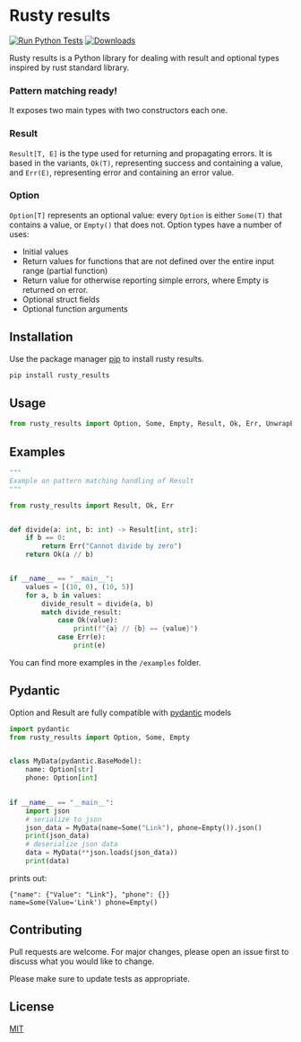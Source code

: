 # Rusty results

[![Run Python Tests](https://github.com/danielSanchezQ/rusty_results/actions/workflows/ci.yml/badge.svg)](https://github.com/danielSanchezQ/rusty_results/actions/workflows/ci.yml)
[![Downloads](https://static.pepy.tech/personalized-badge/rusty-results?period=month&units=international_system&left_color=blue&right_color=grey&left_text=Downloads)](https://pepy.tech/project/rusty-results)


Rusty results is a Python library for dealing with result and optional types inspired by rust standard library.

### Pattern matching ready!

It exposes two main types with two constructors each one. 


### Result
`Result[T, E]` is the type used for returning and propagating errors. It is based in the variants, `Ok(T)`, representing 
success and containing a value, and `Err(E)`, representing error and containing an error value.


### Option

`Option[T]` represents an optional value: every `Option` is either `Some(T)` that contains a value, or `Empty()` that does not.
Option types have a number of uses:
* Initial values
* Return values for functions that are not defined over the entire input range (partial function)
* Return value for otherwise reporting simple errors, where Empty is returned on error.
* Optional struct fields
* Optional function arguments


## Installation

Use the package manager [pip](https://pip.pypa.io/en/stable/) to install rusty results.

```bash
pip install rusty_results
```

## Usage

```python
from rusty_results import Option, Some, Empty, Result, Ok, Err, UnwrapException
```

## Examples

```python
"""
Example on pattern matching handling of Result
"""

from rusty_results import Result, Ok, Err


def divide(a: int, b: int) -> Result[int, str]:
    if b == 0:
        return Err("Cannot divide by zero")
    return Ok(a // b)


if __name__ == "__main__":
    values = [(10, 0), (10, 5)]
    for a, b in values:
        divide_result = divide(a, b)
        match divide_result:
            case Ok(value):
                print(f"{a} // {b} == {value}")
            case Err(e):
                print(e)
```

You can find more examples in the `/examples` folder.

## Pydantic
Option and Result are fully compatible with [pydantic](https://pydantic-docs.helpmanual.io/) models

```python
import pydantic
from rusty_results import Option, Some, Empty


class MyData(pydantic.BaseModel):
    name: Option[str]
    phone: Option[int]

    
if __name__ == "__main__":
    import json
    # serialize to json
    json_data = MyData(name=Some("Link"), phone=Empty()).json()
    print(json_data)
    # deserialize json data
    data = MyData(**json.loads(json_data))
    print(data)

```

prints out:

```shell
{"name": {"Value": "Link"}, "phone": {}}
name=Some(Value='Link') phone=Empty()
```

## Contributing
Pull requests are welcome. For major changes, please open an issue first to discuss what you would like to change.

Please make sure to update tests as appropriate.

## License
[MIT](https://choosealicense.com/licenses/mit/)